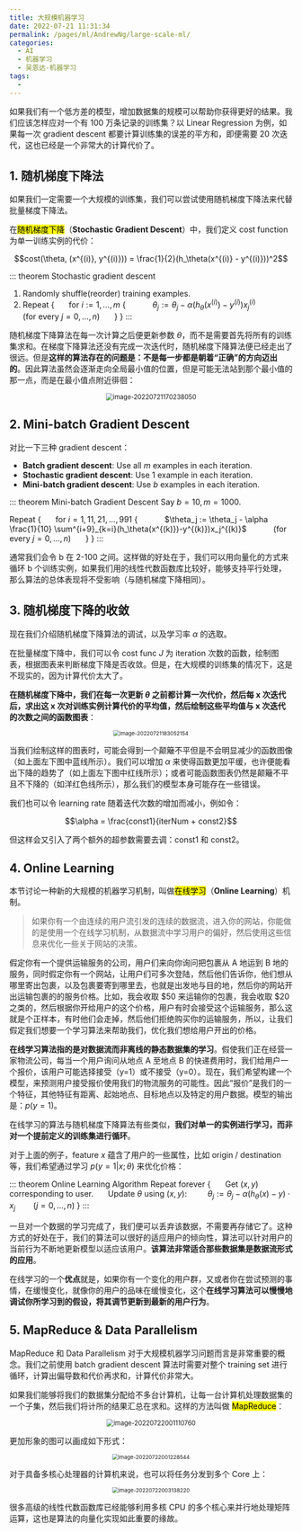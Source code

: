 ```yaml
---
title: 大规模机器学习
date: 2022-07-21 11:31:34
permalink: /pages/ml/AndrewNg/large-scale-ml/
categories:
  - AI
  - 机器学习
  - 吴恩达-机器学习
tags:
  - 
---
```


如果我们有一个低方差的模型，增加数据集的规模可以帮助你获得更好的结果。我们应该怎样应对一个有 100 万条记录的训练集？以 Linear Regression 为例，如果每一次 gradient descent 都要计算训练集的误差的平方和，即便需要 20 次迭代，这也已经是一个非常大的计算代价了。

## 1. 随机梯度下降法

如果我们一定需要一个大规模的训练集，我们可以尝试使用随机梯度下降法来代替批量梯度下降法。

在<mark>随机梯度下降</mark>（**Stochastic Gradient Descent**）中，我们定义 cost function 为单一训练实例的代价：

$$cost(\theta, (x^{(i)}, y^{(i)})) = \frac{1}{2}(h_\theta(x^{(i)} - y^{(i)}))^2$$

::: theorem Stochastic gradient descent
1. Randomly shuffle(reorder) training examples.
2. Repeat {
&ensp; &ensp; for $i := 1, \dots, m$ {
&ensp; &ensp; &ensp; &ensp; $\theta_j := \theta_j - \alpha(h_\theta(x^{(i)}) - y^{(i)}) x_j^{(i)}$
&ensp; &ensp; &ensp; &ensp; (for every $j = 0, \dots, n$)
&ensp; &ensp; }
}
:::

随机梯度下降算法在每一次计算之后便更新参数 $\theta$，而不是需要首先将所有的训练集求和。在梯度下降算法还没有完成一次迭代时，随机梯度下降算法便已经走出了很远。但是**这样的算法存在的问题是：不是每一步都是朝着“正确”的方向迈出的**。因此算法虽然会逐渐走向全局最小值的位置，但是可能无法站到那个最小值的那一点，而是在最小值点附近徘徊：

<center><img src="https://notebook-img-1304596351.cos.ap-beijing.myqcloud.com/img/image-20220721170238050.png" alt="image-20220721170238050" style="zoom:80%;" /></center>

## 2. Mini-batch Gradient Descent

对比一下三种 gradient descent：

+ **Batch gradient descent**: Use all $m$ examples in each iteration.
+ **Stochastic gradient descent**: Use 1 example in each iteration.
+ **Mini-batch gradient descent**: Use $b$ examples in each iteration.

::: theorem Mini-batch Gradient Descent
Say $b=10, m=1000$.

Repeat {
&ensp; &ensp; for $i=1,11,21,\dots,991$ {
&ensp; &ensp; &ensp; &ensp; $\theta_j := \theta_j - \alpha \frac{1}{10} \sum^{i+9}_{k=i}(h_\theta(x^{(k)})-y^{(k)})x_j^{(k)}$
&ensp; &ensp; &ensp; &ensp; (for every $j=0,\dots,n$)
&ensp; &ensp; }
}
:::

通常我们会令 b 在 2-100 之间。这样做的好处在于，我们可以用向量化的方式来循环 b 个训练实例，如果我们用的线性代数函数库比较好，能够支持平行处理，那么算法的总体表现将不受影响（与随机梯度下降相同）。

## 3. 随机梯度下降的收敛

现在我们介绍随机梯度下降算法的调试，以及学习率 $\alpha$ 的选取。

在批量梯度下降中，我们可以令 cost func $J$ 为 iteration 次数的函数，绘制图表，根据图表来判断梯度下降是否收敛。但是，在大规模的训练集的情况下，这是不现实的，因为计算代价太大了。

**在随机梯度下降中，我们在每一次更新 $\theta$ 之前都计算一次代价，然后每 x 次迭代后，求出这 x 次对训练实例计算代价的平均值，然后绘制这些平均值与 x 次迭代的次数之间的函数图表**：

<center><img src="https://notebook-img-1304596351.cos.ap-beijing.myqcloud.com/img/image-20220721183052154.png" alt="image-20220721183052154" style="zoom:67%;" /></center>

当我们绘制这样的图表时，可能会得到一个颠簸不平但是不会明显减少的函数图像（如上面左下图中蓝线所示）。我们可以增加 $\alpha$ 来使得函数更加平缓，也许便能看出下降的趋势了（如上面左下图中红线所示）；或者可能函数图表仍然是颠簸不平且不下降的（如洋红色线所示），那么我们的模型本身可能存在一些错误。

我们也可以令 learning rate 随着迭代次数的增加而减小，例如令：

$$\alpha = \frac{const1}{iterNum + const2}$$

但这样会又引入了两个额外的超参数需要去调：const1 和 const2。

## 4. Online Learning

本节讨论一种新的大规模的机器学习机制，叫做<mark>在线学习</mark>（**Online Learning**）机制。

> 如果你有一个由连续的用户流引发的连续的数据流，进入你的网站，你能做的是使用一个在线学习机制，从数据流中学习用户的偏好，然后使用这些信息来优化一些关于网站的决策。

假定你有一个提供运输服务的公司，用户们来向你询问把包裹从 A 地运到 B 地的服务，同时假定你有一个网站，让用户们可多次登陆，然后他们告诉你，他们想从哪里寄出包裹，以及包裹要寄到哪里去，也就是出发地与目的地，然后你的网站开出运输包裹的的服务价格。比如，我会收取 \$50 来运输你的包裹，我会收取 \$20 之类的，然后根据你开给用户的这个价格，用户有时会接受这个运输服务，那么这就是个正样本，有时他们会走掉，然后他们拒绝购买你的运输服务，所以，让我们假定我们想要一个学习算法来帮助我们，优化我们想给用户开出的价格。

**在线学习算法指的是对数据流而非离线的静态数据集的学习**。假使我们正在经营一家物流公司，每当一个用户询问从地点 A 至地点 B 的快递费用时，我们给用户一个报价，该用户可能选择接受（y=1）或不接受（y=0）。现在，我们希望构建一个模型，来预测用户接受报价使用我们的物流服务的可能性。因此“报价”是我们的一个特征，其他特征有距离、起始地点、目标地点以及特定的用户数据。模型的输出是：$p(y=1)$。

在线学习的算法与随机梯度下降算法有些类似，**我们对单一的实例进行学习，而非对一个提前定义的训练集进行循环**。

对于上面的例子，feature $x$ 蕴含了用户的一些属性，比如 origin / destination 等，我们希望通过学习 $p(y=1|x;\theta)$ 来优化价格：

::: theorem Online Learning Algorithm
Repeat forever {
&ensp; &ensp; Get $(x,y)$ corresponding to user.
&ensp; &ensp; Update $\theta$ using $(x,y)$:
&ensp; &ensp; &ensp; $\theta_j := \theta_j - \alpha(h_\theta(x) - y) \cdot x_j \qquad (j=0,\dots,n)$
}
:::

一旦对一个数据的学习完成了，我们便可以丢弃该数据，不需要再存储它了。这种方式的好处在于，我们的算法可以很好的适应用户的倾向性，算法可以针对用户的当前行为不断地更新模型以适应该用户。**该算法非常适合那些数据集是数据流形式的应用**。

在线学习的一个**优点**就是，如果你有一个变化的用户群，又或者你在尝试预测的事情，在缓慢变化，就像你的用户的品味在缓慢变化，这个**在线学习算法可以慢慢地调试你所学习到的假设，将其调节更新到最新的用户行为**。

## 5. MapReduce & Data Parallelism

MapReduce 和 Data Parallelism 对于大规模机器学习问题而言是非常重要的概念。我们之前使用 batch gradient descent 算法时需要对整个 training set 进行循环，计算出偏导数和代价再求和，计算代价非常大。

如果我们能够将我们的数据集分配给不多台计算机，让每一台计算机处理数据集的一个子集，然后我们将计所的结果汇总在求和。这样的方法叫做 <mark>MapReduce</mark>：

<center><img src="https://notebook-img-1304596351.cos.ap-beijing.myqcloud.com/img/image-20220722001110760.png" alt="image-20220722001110760" style="zoom:80%;" /></center>

更加形象的图可以画成如下形式：

<center><img src="https://notebook-img-1304596351.cos.ap-beijing.myqcloud.com/img/image-20220722001228544.png" alt="image-20220722001228544" style="zoom: 67%;" /></center>

对于具备多核心处理器的计算机来说，也可以将任务分发到多个 Core 上：

<center><img src="https://notebook-img-1304596351.cos.ap-beijing.myqcloud.com/img/image-20220722003138220.png" alt="image-20220722003138220" style="zoom:67%;" /></center>

很多高级的线性代数函数库已经能够利用多核 CPU 的多个核心来并行地处理矩阵运算，这也是算法的向量化实现如此重要的缘故。